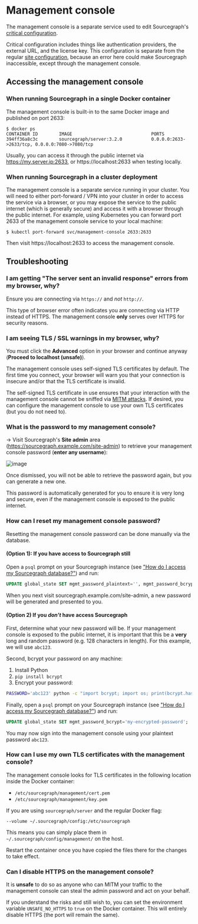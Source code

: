 # Management console

The management console is a separate service used to edit Sourcegraph's [critical configuration](config/critical_config.md).

Critical configuration includes things like authentication providers, the external URL, and the license key. This configuration is separate from the regular [site configuration](config/site_config.md), because an error here could make Sourcegraph inaccessible, except through the management console.

## Accessing the management console

### When running Sourcegraph in a single Docker container

The management console is built-in to the same Docker image and published on port 2633:

```
$ docker ps
CONTAINER ID        IMAGE                              PORTS
394ff36a8c3c        sourcegraph/server:3.2.0           0.0.0.0:2633->2633/tcp, 0.0.0.0:7080->7080/tcp
```

Usually, you can access it through the public internet via https://my.server.ip:2633, or https://localhost:2633 when testing locally.

### When running Sourcegraph in a cluster deployment

The management console is a separate service running in your cluster. You will need to either port-forward / VPN into your cluster in order to access the service via a browser, or you may expose the service to the public internet (which is generally secure) and access it with a browser through the public internet. For example, using Kubernetes you can forward port 2633 of the management console service to your local machine:

```
$ kubectl port-forward svc/management-console 2633:2633
```

Then visit https://localhost:2633 to access the management console.

## Troubleshooting

### I am getting "The server sent an invalid response" errors from my browser, why?

Ensure you are connecting via `https://` and _not_ `http://`.

This type of browser error often indicates you are connecting via HTTP instead of HTTPS. The management console **only** serves over HTTPS for security reasons.

### I am seeing TLS / SSL warnings in my browser, why?

You must click the **Advanced** option in your browser and continue anyway (**Proceed to localhost (unsafe)**).

The management console uses self-signed TLS certificates by default. The first time you connect, your browser will warn you that your connection is insecure and/or that the TLS certificate is invalid.

The self-signed TLS certificate in use ensures that your interaction with the management console cannot be sniffed via [MITM attacks](https://en.wikipedia.org/wiki/Man-in-the-middle_attack). If desired, you can configure the management console to use your own TLS certificates (but you do not need to).

### What is the password to my management console?

-> Visit Sourcegraph's **Site admin** area (https://sourcegraph.example.com/site-admin) to retrieve your management console password (**enter any username**):

![image](https://user-images.githubusercontent.com/3173176/50871227-3eac6700-1378-11e9-8ba7-4c712e622039.png)

Once dismissed, you will not be able to retrieve the password again, but you can generate a new one.

This password is automatically generated for you to ensure it is very long and secure, even if the management console is exposed to the public internet.

### How can I reset my management console password?

Resetting the management console password can be done manually via the database.

#### (Option 1): If you have access to Sourcegraph still

Open a `psql` prompt on your Sourcegraph instance (see ["How do I access my Sourcegraph database?"](faq.md#how-do-i-access-the-sourcegraph-database)) and run:

```sql
UPDATE global_state SET mgmt_password_plaintext='', mgmt_password_bcrypt='';
```

When you next visit sourcegraph.example.com/site-admin, a new password will be generated and presented to you.

#### (Option 2) If you _don't_ have access Sourcegraph

First, determine what your new password will be. If your management console is exposed to the public internet, it is important that this be a **very** long and random password (e.g. 128 characters in length). For this example, we will use `abc123`.

Second, bcrypt your password on any machine:

1. Install Python
2. `pip install bcrypt`
3. Encrypt your password:

```bash
PASSWORD='abc123' python -c "import bcrypt; import os; print(bcrypt.hashpw(os.environ['PASSWORD'], bcrypt.gensalt(15)))"
```

Finally, open a `psql` prompt on your Sourcegraph instance (see ["How do I access my Sourcegraph database?"](faq.md#how-do-i-access-the-sourcegraph-database)) and run:

```sql
UPDATE global_state SET mgmt_password_bcrypt='my-encrypted-password';
```

You may now sign into the management console using your plaintext password `abc123`.

### How can I use my own TLS certificates with the management console?

The management console looks for TLS certificates in the following location inside the Docker container:

- `/etc/sourcegraph/management/cert.pem`
- `/etc/sourcegraph/management/key.pem`

If you are using `sourcegraph/server` and the regular Docker flag:

```
--volume ~/.sourcegraph/config:/etc/sourcegraph
```

This means you can simply place them in `~/.sourcegraph/config/management/`  on the host.

Restart the container once you have copied the files there for the changes to take effect.

### Can I disable HTTPS on the management console?

It is **unsafe** to do so as anyone who can MITM your traffic to the management console can steal the admin password and act on your behalf.

If you understand the risks and still wish to, you can set the environment variable `UNSAFE_NO_HTTPS` to `true` on the Docker container. This will entirely disable HTTPS (the port will remain the same).
